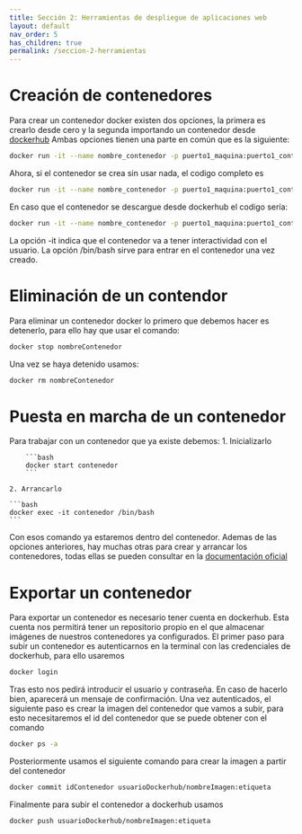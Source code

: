 ```yaml
---
title: Sección 2: Herramientas de despliegue de aplicaciones web
layout: default
nav_order: 5
has_children: true
permalink: /seccion-2-herramientas
---
```

# Creación de contenedores
Para crear un contenedor docker existen dos opciones, la primera es crearlo desde cero y la segunda importando un contenedor desde [dockerhub](https://hub.docker.com/)
Ambas opciones tienen una parte en común que es la siguiente:
```bash
docker run -it --name nombre_contenedor -p puerto1_maquina:puerto1_contenedor -p puerto2_maquina:puerto2_contenedor
```

Ahora, si el contenedor se crea sin usar nada, el codigo completo es 
```bash
docker run -it --name nombre_contenedor -p puerto1_maquina:puerto1_contenedor -p puerto2_maquina:puerto2_contenedor sistemaOperativo:version /bin/bash
```

En caso que el contenedor se descargue desde dockerhub el codigo sería:
```bash
docker run -it --name nombre_contenedor -p puerto1_maquina:puerto1_contenedor -p puerto2_maquina:puerto2_contenedor usuario/contenedor:etiqueta /bin/bash
```

La opción -it indica que el contenedor va a tener interactividad con el usuario.
La opción /bin/bash sirve para entrar en el contenedor una vez creado.
# Eliminación de un contendor 
Para eliminar un contenedor docker lo primero que debemos hacer es detenerlo, para ello hay que usar el comando:
```bash
docker stop nombreContenedor
```
Una vez se haya detenido usamos:
```bash
docker rm nombreContenedor
```

# Puesta en marcha de un contenedor
Para trabajar con un contenedor que ya existe debemos:
    1. Inicializarlo

        ```bash
        docker start contenedor
        ```

    2. Arrancarlo

    ```bash
    docker exec -it contenedor /bin/bash
    ```
Con esos comando ya estaremos dentro del contenedor.
Ademas de las opciones anteriores, hay muchas otras para crear y arrancar los contenedores, todas ellas se pueden consultar en la [documentación oficial](https://docs.docker.com/reference/cli/docker/container/exec/)

# Exportar un contenedor
Para exportar un contenedor es necesario tener cuenta en dockerhub. Esta cuenta nos permitirá tener un repositorio propio en el que almacenar imágenes de nuestros contenedores ya configurados. El primer paso para subir un contenedor es autenticarnos en la terminal con las credenciales de dockerhub, para ello usaremos
 ```bash
 docker login
 ```
Tras esto nos pedirá introducir el usuario y contraseña. En caso de hacerlo bien, aparecerá un mensaje de confirmación.
Una vez autenticados, el siguiente paso es crear la imagen del contenedor que vamos a subir, para esto necesitaremos el id del contenedor que se puede obtener con el comando
```bash
docker ps -a
```
Posteriormente usamos el siguiente comando para crear la imagen a partir del contenedor
```bash
docker commit idContenedor usuarioDockerhub/nombreImagen:etiqueta
```
Finalmente para subir el contenedor a dockerhub usamos 
```bash 
docker push usuarioDockerhub/nombreImagen:etiqueta
```

